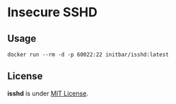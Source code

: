 # Insecure SSHD

## Usage

```
docker run --rm -d -p 60022:22 initbar/isshd:latest
```

## License

**isshd** is under [MIT License](./LICENSE).
